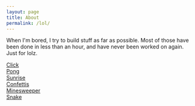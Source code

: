 ```yaml
---
layout: page
title: About
permalink: /lol/
---
```

When I'm bored, I try to build stuff as far as possible. Most of those have been done in less than an hour, and have never been worked on again.  
Just for lolz.  

[Click](/click)  
[Pong](/pong)  
[Sunrise](/sunrise)  
[Confettis](/confettis)  
[Minesweeper](/minesweeper)  
[Snake](/snake)  
